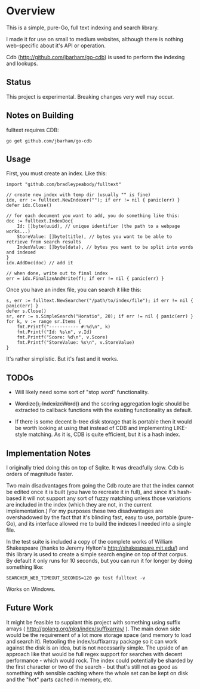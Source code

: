 Overview
========

This is a simple, pure-Go, full text indexing and search library.

I made it for use on small to medium websites, although there is nothing web-specific about it's API or operation.

Cdb (http://github.com/jbarham/go-cdb) is used to perform the indexing and lookups.

Status
------

This project is experimental.  Breaking changes very well may occur.

Notes on Building
--------

fulltext requires CDB:

	go get github.com/jbarham/go-cdb

Usage
------

First, you must create an index.  Like this:

	import "github.com/bradleypeabody/fulltext"

	// create new index with temp dir (usually "" is fine)
	idx, err := fulltext.NewIndexer(""); if err != nil { panic(err) }
	defer idx.Close()

	// for each document you want to add, you do something like this:
	doc := fulltext.IndexDoc{
		Id: []byte(uuid), // unique identifier (the path to a webpage works...)
		StoreValue: []byte(title), // bytes you want to be able to retrieve from search results
		IndexValue: []byte(data), // bytes you want to be split into words and indexed
	}
	idx.AddDoc(doc) // add it

	// when done, write out to final index
	err = idx.FinalizeAndWrite(f); if err != nil { panic(err) }

Once you have an index file, you can search it like this:

	s, err := fulltext.NewSearcher("/path/to/index/file"); if err != nil { panic(err) }
	defer s.Close()
	sr, err := s.SimpleSearch("Horatio", 20); if err != nil { panic(err) }
	for k, v := range sr.Items {
		fmt.Printf("----------- #:%d\n", k)
		fmt.Printf("Id: %s\n", v.Id)
		fmt.Printf("Score: %d\n", v.Score)
		fmt.Printf("StoreValue: %s\n", v.StoreValue)
	}

It's rather simplistic.  But it's fast and it works.

TODOs
-----

* Will likely need some sort of "stop word" functionality.

* ~~Wordize(), IndexizeWord()~~ and the scoring aggregation logic should be extracted to callback functions with the existing functionality as default.

* If there is some decent b-tree disk storage that is portable then it would be worth looking at using that instead of CDB and implementing LIKE-style matching.  As it is, CDB is quite efficient, but it is a hash index.


Implementation Notes
--------------------

I originally tried doing this on top of Sqlite.  It was dreadfully slow.  Cdb is orders of magnitude faster.

Two main disadvantages from going the Cdb route are that the index cannot be edited once it is built (you have to recreate it in full), and since it's hash-based it will not support any sort of fuzzy matching unless those variations are included in the index (which they are not, in the current implementation.)   For my purposes these two disadvantages are overshadowed by the fact that it's blinding fast, easy to use, portable (pure-Go), and its interface allowed me to build the indexes I needed into a single file.

In the test suite is included a copy of the complete works of William Shakespeare (thanks to Jeremy Hylton's http://shakespeare.mit.edu/) and this library is used to create a simple search engine on top of that corpus.  By default it only runs for 10 seconds, but you can run it for longer by doing something like:

	SEARCHER_WEB_TIMEOUT_SECONDS=120 go test fulltext -v

Works on Windows.

Future Work
-----------

It might be feasible to supplant this project with something using suffix arrays ( http://golang.org/pkg/index/suffixarray/ ).  The main down side would be the requirement of a lot more storage space (and memory to load and search it).  Retooling the index/suffixarray package so it can work against the disk is an idea, but is not necessarily simple.  The upside of an approach like that would be full regex support for searches with decent performance - which would rock.  The index could potentially be sharded by the first character or two of the search - but that's still not as good as something with sensible caching where the whole set can be kept on disk and the "hot" parts cached in memory, etc.
